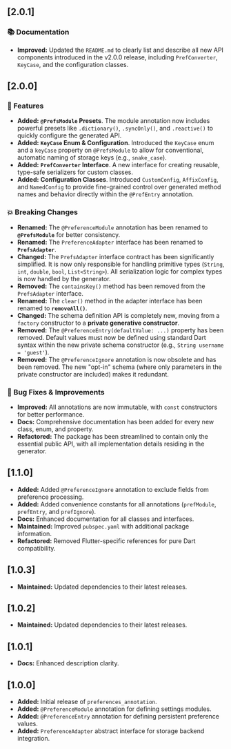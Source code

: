 ## [2.0.1]

### 📚 Documentation

- **Improved:** Updated the `README.md` to clearly list and describe all new API components 
introduced in the v2.0.0 release, including `PrefConverter`, `KeyCase`, and the configuration 
classes.

## [2.0.0]

### 🚀 Features

- **Added:** **`@PrefsModule` Presets**. The module annotation now includes powerful presets like 
`.dictionary()`, `.syncOnly()`, and `.reactive()` to quickly configure the generated API.
- **Added:** **`KeyCase` Enum & Configuration**. Introduced the `KeyCase` enum and a `keyCase` 
property on `@PrefsModule` to allow for conventional, automatic naming of storage keys (e.g., 
`snake_case`).
- **Added:** **`PrefConverter` Interface**. A new interface for creating reusable, type-safe 
serializers for custom classes.
- **Added:** **Configuration Classes**. Introduced `CustomConfig`, `AffixConfig`, and `NamedConfig` 
to provide fine-grained control over generated method names and behavior directly within the 
`@PrefEntry` annotation.

### 💥 Breaking Changes

- **Renamed:** The `@PreferenceModule` annotation has been renamed to **`@PrefsModule`** for better 
consistency.
- **Renamed:** The `PreferenceAdapter` interface has been renamed to **`PrefsAdapter`**.
- **Changed:** The `PrefsAdapter` interface contract has been significantly simplified. It is now 
only responsible for handling primitive types (`String`, `int`, `double`, `bool`, `List<String>`). 
All serialization logic for complex types is now handled by the generator.
- **Removed:** The `containsKey()` method has been removed from the `PrefsAdapter` interface.
- **Renamed:** The `clear()` method in the adapter interface has been renamed to **`removeAll()`**.
- **Changed:** The schema definition API is completely new, moving from a `factory` constructor to 
a **private generative constructor**.
- **Removed:** The `@PreferenceEntry(defaultValue: ...)` property has been removed. Default values
must now be defined using standard Dart syntax within the new private schema constructor (e.g., 
`String username = 'guest'`).
- **Removed:** The `@PreferenceIgnore` annotation is now obsolete and has been removed. The new 
"opt-in" schema (where only parameters in the private constructor are included) makes it redundant.

### 🐛 Bug Fixes & Improvements

- **Improved:** All annotations are now immutable, with `const` constructors for better performance.
- **Docs:** Comprehensive documentation has been added for every new class, enum, and property.
- **Refactored:** The package has been streamlined to contain only the essential public API, with 
all implementation details residing in the generator.

## [1.1.0]

- **Added:** Added `@PreferenceIgnore` annotation to exclude fields from preference processing.
- **Added:** Added convenience constants for all annotations (`prefModule`, `prefEntry`, and 
`prefIgnore`).
- **Docs:** Enhanced documentation for all classes and interfaces.
- **Maintained:** Improved `pubspec.yaml` with additional package information.
- **Refactored:** Removed Flutter-specific references for pure Dart compatibility.

## [1.0.3]

- **Maintained:** Updated dependencies to their latest releases.

## [1.0.2]

- **Maintained:** Updated dependencies to their latest releases.

## [1.0.1]

- **Docs:** Enhanced description clarity.

## [1.0.0]

- **Added:** Initial release of `preferences_annotation`.
- **Added:** `@PreferenceModule` annotation for defining settings modules.
- **Added:** `@PreferenceEntry` annotation for defining persistent preference values.
- **Added:** `PreferenceAdapter` abstract interface for storage backend integration.